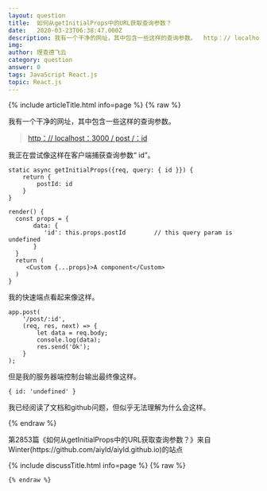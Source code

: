 ```yaml
---
layout: question
title:  如何从getInitialProps中的URL获取查询参数？
date:   2020-03-23T06:38:47.000Z
description: 我有一个干净的网址，其中包含一些这样的查询参数。  http：// localhost：3000 / post /：id我正在尝试像这样在客户...
img: 
author: 理查德飞云
category: question
answer: 0
tags: JavaScript React.js
topic: React.js
---
```

<div class="article-root">
  <div class="article">
    {% include articleTitle.html info=page %}
    {% raw %}
    <div class="article-content"><p><font style="vertical-align: inherit;"><font style="vertical-align: inherit;">我有一个干净的网址，其中包含一些这样的查询参数。</font></font></p>

<blockquote>
  <p><a href="http://localhost:3000/post/:id" rel="noreferrer"><font style="vertical-align: inherit;"><font style="vertical-align: inherit;">http：// localhost：3000 / post /：id</font></font></a></p>
</blockquote>

<p><font style="vertical-align: inherit;"><font style="vertical-align: inherit;">我正在尝试像这样在客户端捕获查询参数“ id”。</font></font></p>

<pre><code>static async getInitialProps({req, query: { id }}) {<font></font>
    return {<font></font>
        postId: id<font></font>
    }<font></font>
}<font></font>
<font></font>
render() {<font></font>
  const props = { <font></font>
       data: {<font></font>
          'id': this.props.postId        // this query param is undefined<font></font>
       }<font></font>
  }<font></font>
  return (<font></font>
     &lt;Custom {...props}&gt;A component&lt;/Custom&gt;<font></font>
  )<font></font>
}<font></font>
</code></pre>

<p><font style="vertical-align: inherit;"><font style="vertical-align: inherit;">我的快速端点看起来像这样。</font></font></p>

<pre><code>app.post(<font></font>
    '/post/:id',<font></font>
    (req, res, next) =&gt; {<font></font>
        let data = req.body;<font></font>
        console.log(data);<font></font>
        res.send('Ok');<font></font>
    }<font></font>
);<font></font>
</code></pre>

<p><font style="vertical-align: inherit;"><font style="vertical-align: inherit;">但是我的服务器端控制台输出最终像这样。</font></font></p>

<pre><code>{ id: 'undefined' }
</code></pre>

<p><font style="vertical-align: inherit;"><font style="vertical-align: inherit;">我已经阅读了文档和github问题，但似乎无法理解为什么会这样。</font></font></p></div>
    {% endraw %}
  </div>
  <p class="winter_mark">第2853篇《如何从getInitialProps中的URL获取查询参数？》来自Winter(https://github.com/aiyld/aiyld.github.io)的站点</p>
  <div class="discuss-wrapper">
    {% include discussTitle.html info=page %}
    {% raw %}
    
    {% endraw %}
  </div>
<div>

